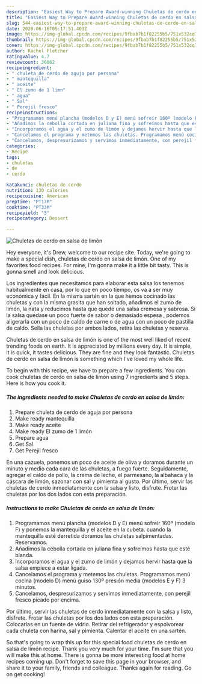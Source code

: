 ```yaml
---
description: "Easiest Way to Prepare Award-winning Chuletas de cerdo en salsa de limón"
title: "Easiest Way to Prepare Award-winning Chuletas de cerdo en salsa de limón"
slug: 544-easiest-way-to-prepare-award-winning-chuletas-de-cerdo-en-salsa-de-limon
date: 2020-06-16T05:17:51.403Z
image: https://img-global.cpcdn.com/recipes/9fbab7b1f82255b5/751x532cq70/chuletas-de-cerdo-en-salsa-de-limon-foto-principal.jpg
thumbnail: https://img-global.cpcdn.com/recipes/9fbab7b1f82255b5/751x532cq70/chuletas-de-cerdo-en-salsa-de-limon-foto-principal.jpg
cover: https://img-global.cpcdn.com/recipes/9fbab7b1f82255b5/751x532cq70/chuletas-de-cerdo-en-salsa-de-limon-foto-principal.jpg
author: Rachel Fletcher
ratingvalue: 4.7
reviewcount: 36062
recipeingredient:
- " chuleta de cerdo de aguja por persona"
- " mantequilla"
- " aceite"
- " El zumo de 1 limn"
- " agua"
- " Sal"
- " Perejil fresco"
recipeinstructions:
- "Programamos menú plancha (modelos D y E) menú sofreír 160º (modelo F) y ponemos la mantequilla y el aceite en la cubeta. cuando la mantequilla esté derretida doramos las chuletas salpimentadas. Reservamos."
- "Añadimos la cebolla cortada en juliana fina y sofreímos hasta que esté blanda."
- "Incorporamos el agua y el zumo de limón y dejamos hervir hasta que la salsa empiece a estar ligada."
- "Cancelamos el programa y metemos las chuletas. Programamos menú cocina (modelo D) menú guiso 130º presión media (modelos E y F) 3 minutos."
- "Cancelamos, despresurizamos y servimos inmediatamente, con perejil fresco picado por encima."
categories:
- Recipe
tags:
- chuletas
- de
- cerdo

katakunci: chuletas de cerdo 
nutrition: 130 calories
recipecuisine: American
preptime: "PT17M"
cooktime: "PT33M"
recipeyield: "3"
recipecategory: Dessert

---
```



![Chuletas de cerdo en salsa de limón](https://img-global.cpcdn.com/recipes/9fbab7b1f82255b5/751x532cq70/chuletas-de-cerdo-en-salsa-de-limon-foto-principal.jpg)

Hey everyone, it's Drew, welcome to our recipe site. Today, we're going to make a special dish, chuletas de cerdo en salsa de limón. One of my favorites food recipes. For mine, I'm gonna make it a little bit tasty. This is gonna smell and look delicious.

Los ingredientes que necesitamos para elaborar esta salsa los tenemos habitualmente en casa, por lo que en poco tiempo, os va a ser muy económica y fácil. En la misma sartén en la que hemos cocinado las chuletas y con la misma grasita que han soltado, añadimos el zumo de limón, la nata y reducimos hasta que quede una salsa cremosa y sabrosa. Si la salsa quedase un poco fuerte de sabor o demasiado espesa , podemos aligerarla con un poco de caldo de carne o de agua con un poco de pastilla de caldo. Sella las chuletas por ambos lados, retira las chuletas y reserva.

Chuletas de cerdo en salsa de limón is one of the most well liked of recent trending foods on earth. It is appreciated by millions every day. It is simple, it is quick, it tastes delicious. They are fine and they look fantastic. Chuletas de cerdo en salsa de limón is something which I've loved my whole life.


To begin with this recipe, we have to prepare a few ingredients. You can cook chuletas de cerdo en salsa de limón using 7 ingredients and 5 steps. Here is how you cook it.

<!--inarticleads1-->

##### The ingredients needed to make Chuletas de cerdo en salsa de limón:

1. Prepare  chuleta de cerdo de aguja por persona
1. Make ready  mantequilla
1. Make ready  aceite
1. Make ready  El zumo de 1 limón
1. Prepare  agua
1. Get  Sal
1. Get  Perejil fresco


En una cazuela, ponemos un poco de aceite de oliva y doramos durante un minuto y medio cada cara de las chuletas, a fuego fuerte. Seguidamente, agregar el caldo de pollo, la crema de leche, el parmesano, la albahaca y la cáscara de limón, sazonar con sal y pimienta al gusto. Por último, servir las chuletas de cerdo inmediatamente con la salsa y listo, disfrute. Frotar las chuletas por los dos lados con esta preparación. 

<!--inarticleads2-->

##### Instructions to make Chuletas de cerdo en salsa de limón:

1. Programamos menú plancha (modelos D y E) menú sofreír 160º (modelo F) y ponemos la mantequilla y el aceite en la cubeta. cuando la mantequilla esté derretida doramos las chuletas salpimentadas. Reservamos.
1. Añadimos la cebolla cortada en juliana fina y sofreímos hasta que esté blanda.
1. Incorporamos el agua y el zumo de limón y dejamos hervir hasta que la salsa empiece a estar ligada.
1. Cancelamos el programa y metemos las chuletas. Programamos menú cocina (modelo D) menú guiso 130º presión media (modelos E y F) 3 minutos.
1. Cancelamos, despresurizamos y servimos inmediatamente, con perejil fresco picado por encima.


Por último, servir las chuletas de cerdo inmediatamente con la salsa y listo, disfrute. Frotar las chuletas por los dos lados con esta preparación. Colocarlas en un fuente de vidrio. Retirar del refrigerador y espolvorear cada chuleta con harina, sal y pimienta. Calentar el aceite en una sartén. 

So that's going to wrap this up for this special food chuletas de cerdo en salsa de limón recipe. Thank you very much for your time. I'm sure that you will make this at home. There is gonna be more interesting food at home recipes coming up. Don't forget to save this page in your browser, and share it to your family, friends and colleague. Thanks again for reading. Go on get cooking!
